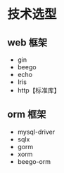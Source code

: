 # 技术选型

## web 框架

- gin
- beego
- echo
- Iris
- http【标准库】

## orm 框架

- mysql-driver
- sqlx
- gorm
- xorm
- beego-orm
